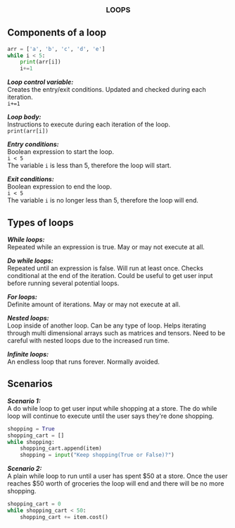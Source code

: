 <center> <h3><strong>LOOPS</strong><h3> </center>  

## Components of a loop
```py
arr = ['a', 'b', 'c', 'd', 'e']
while i < 5:
    print(arr[i])
    i+=1
```  
___Loop control variable:___  
    Creates the entry/exit conditions. Updated and checked during each iteration.  
    ```i+=1```

___Loop body:___  
    Instructions to execute during each iteration of the loop.  
    ```print(arr[i])```

___Entry conditions:___  
    Boolean expression to start the loop.  
    ```i < 5```  
    The variable ```i``` is less than 5, therefore the loop will start.

___Exit conditions:___  
    Boolean expression to end the loop.  
    ```i < 5```  
    The variable ```i``` is no longer less than 5, therefore the loop will end.

## Types of loops
___While loops:___  
    Repeated while an expression is true. May or may not execute at all.

___Do while loops:___  
    Repeated until an expression is false. Will run at least once. Checks 
    conditional at the end of the iteration. Could be useful to get user 
    input before running several potential loops. 

___For loops:___  
    Definite amount of iterations. May or may not execute at all. 

___Nested loops:___  
    Loop inside of another loop. Can be any type of loop. Helps iterating 
    through multi dimensional arrays such as matrices and tensors. Need to be 
    careful with nested loops due to the increased run time.

___Infinite loops:___  
    An endless loop that runs forever. Normally avoided.  

## Scenarios
___Scenario 1:___  
A do while loop to get user input while shopping at a store. The do while loop will  continue to execute until the user says they're done shopping.   
```py
shopping = True
shopping_cart = []
while shopping:
    shopping_cart.append(item)
    shopping = input("Keep shopping(True or False)?")
```

___Scenario 2:___  
A plain while loop to run until a user has spent $50 at a store. Once the user 
reaches $50 worth of groceries the loop will end and there will be no more shopping.
```py
shopping_cart = 0
while shopping_cart < 50:
    shopping_cart += item.cost()
```